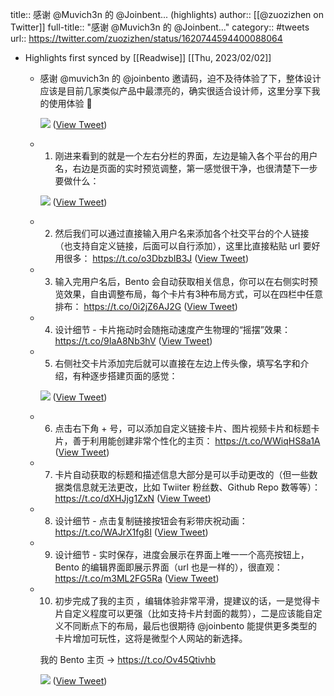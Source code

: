title:: 感谢 @Muvich3n 的 @Joinbent... (highlights)
author:: [[@zuozizhen on Twitter]]
full-title:: "感谢 @Muvich3n 的 @Joinbent..."
category:: #tweets
url:: https://twitter.com/zuozizhen/status/1620744594400088064

- Highlights first synced by [[Readwise]] [[Thu, 2023/02/02]]
	- 感谢 @muvich3n 的 @joinbento 邀请码，迫不及待体验了下，整体设计应该是目前几家类似产品中最漂亮的，确实很适合设计师，这里分享下我的使用体验 🧵 
	  
	  ![](https://pbs.twimg.com/media/Fn4Ivy8aQAIUkdg.jpg) ([View Tweet](https://twitter.com/zuozizhen/status/1620744594400088064))
	- 1. 刚进来看到的就是一个左右分栏的界面，左边是输入各个平台的用户名，右边是页面的实时预览调整，第一感觉很干净，也很清楚下一步要做什么： 
	  
	  ![](https://pbs.twimg.com/media/Fn4IytPaQAE6LF0.jpg) ([View Tweet](https://twitter.com/zuozizhen/status/1620744599508766720))
	- 2. 然后我们可以通过直接输入用户名来添加各个社交平台的个人链接（也支持自定义链接，后面可以自行添加），这里比直接粘贴 url 要好用很多： https://t.co/o3DbzbIB3J ([View Tweet](https://twitter.com/zuozizhen/status/1620744603153612800))
	- 3. 输入完用户名后，Bento 会自动获取相关信息，你可以在右侧实时预览效果，自由调整布局，每个卡片有3种布局方式，可以在四栏中任意排布： https://t.co/0i2jZ6AJ2G ([View Tweet](https://twitter.com/zuozizhen/status/1620744609646391299))
	- 4. 设计细节 - 卡片拖动时会随拖动速度产生物理的“摇摆”效果： https://t.co/9IaA8Nb3hV ([View Tweet](https://twitter.com/zuozizhen/status/1620744617733001217))
	- 5. 右侧社交卡片添加完后就可以直接在左边上传头像，填写名字和介绍，有种逐步搭建页面的感觉： 
	  
	  ![](https://pbs.twimg.com/media/Fn4JkqMaAAAoNyM.jpg) ([View Tweet](https://twitter.com/zuozizhen/status/1620744625442140160))
	- 6. 点击右下角 + 号，可以添加自定义链接卡片、图片视频卡片和标题卡片，善于利用能创建非常个性化的主页： https://t.co/WWiqHS8a1A ([View Tweet](https://twitter.com/zuozizhen/status/1620744629875507200))
	- 7. 卡片自动获取的标题和描述信息大部分是可以手动更改的（但一些数据类信息就无法更改，比如 Twiiter 粉丝数、Github Repo 数等等）： https://t.co/dXHJjg1ZxN ([View Tweet](https://twitter.com/zuozizhen/status/1620744637513342976))
	- 8. 设计细节 - 点击复制链接按钮会有彩带庆祝动画： https://t.co/WAJrX1fg8I ([View Tweet](https://twitter.com/zuozizhen/status/1620744642747846656))
	- 9. 设计细节 - 实时保存，进度会展示在界面上唯一一个高亮按钮上，Bento 的编辑界面即展示界面（url 也是一样的），很直观： https://t.co/m3ML2FG5Ra ([View Tweet](https://twitter.com/zuozizhen/status/1620744650763145217))
	- 10. 初步完成了我的主页 ，编辑体验非常平滑，提建议的话，一是觉得卡片自定义程度可以更强（比如支持卡片封面的裁剪），二是应该能自定义不同断点下的布局，最后也很期待 @joinbento 能提供更多类型的卡片增加可玩性，这将是微型个人网站的新选择。
	  
	  我的 Bento 主页 → https://t.co/Ov45Qtivhb 
	  
	  ![](https://pbs.twimg.com/media/Fn4KgubagAESNlU.jpg) ([View Tweet](https://twitter.com/zuozizhen/status/1620744656312233985))